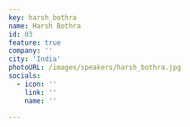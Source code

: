 ```yaml
---
key: harsh_bothra
name: Harsh Bothra
id: 03
feature: true
company: ''
city: 'India'
photoURL: /images/speakers/harsh_bothra.jpg
socials:
  - icon: ''
    link: ''
    name: ''

---
```

